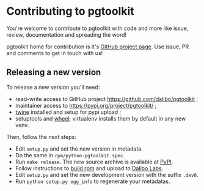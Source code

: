 # Contributing to pgtoolkit

You're welcome to contribute to pgtoolkit with code and more like issue, review,
documentation and spreading the word!

pgtoolkit home for contribution is it's [GitHub project
page](https://github.com/dalibo/pgtoolkit). Use issue, PR and comments to get in
touch with us!


## Releasing a new version

To release a new version you'll need:

- read-write access to GitHub project https://github.com/dalibo/pgtoolkit ;
- maintainer access to https://pypi.org/project/pgtoolkit/ ;
- [twine](https://github.com/pypa/twine) installed and setup for pypi upload ;
- setuptools and [wheel](https://github.com/pypa/wheel); virtualenv installs
  them by default in any new venv.

Then, follow the next steps:

- Edit `setup.py` and set the new version in metadata.
- Do the same in `rpm/python-pgtoolkit.spec`.
- Run `make release`. The new source archive is available at
  [PyPI](https://pypi.org/project/pgtoolkit/).
- Follow instructions to [build rpm](./rpm) and upload to [Dalibo
  Labs](https://yum.dalibo.org/labs/).
- Edit `setup.py` and set the new development version with the suffix `.dev0`.
- Run `python setup.py egg_info` to regenerate your metadatas.
